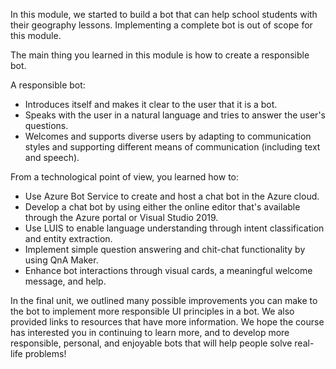 In this module, we started to build a bot that can help school students with their geography lessons. Implementing a complete bot is out of scope for this module.

The main thing you learned in this module is how to create a responsible bot. 

A responsible bot:

- Introduces itself and makes it clear to the user that it is a bot.
- Speaks with the user in a natural language and tries to answer the user's questions.
- Welcomes and supports diverse users by adapting to communication styles and supporting different means of communication (including text and speech).

From a technological point of view, you learned how to:

- Use Azure Bot Service to create and host a chat bot in the Azure cloud.
- Develop a chat bot by using either the online editor that's available through the Azure portal or Visual Studio 2019.
- Use LUIS to enable language understanding through intent classification and entity extraction.
- Implement simple question answering and chit-chat functionality by using QnA Maker.
- Enhance bot interactions through visual cards, a meaningful welcome message, and help.

In the final unit, we outlined many possible improvements you can make to the bot to implement more responsible UI principles in a bot. We also provided links to resources that have more information. We hope the course has interested you in continuing to learn more, and to develop more responsible, personal, and enjoyable bots that will help people solve real-life problems!
